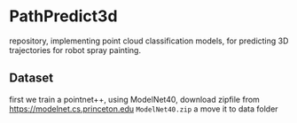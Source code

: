 # PathPredict3d

repository, implementing point cloud classification models, for predicting 3D trajectories for robot spray painting.


## Dataset 

first we train a pointnet++, using ModelNet40,
download zipfile from https://modelnet.cs.princeton.edu `ModelNet40.zip` a move it to data folder

